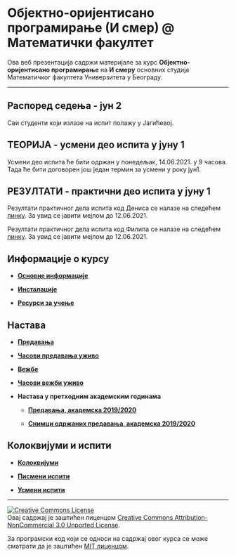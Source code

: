 # Објектно-оријентисано програмирање (И смер) @ Математички факултет

Ова веб презентација садржи материјале за курс **Објектно-оријентисано програмирање** на **И смеру** основних студија Математичког факултета Универзитета у Београду.

---

## Распоред седења - јун 2
Сви студенти који излазе на испит полажу у Јагићевој.

## ТЕОРИЈА - усмени део испита у јуну 1
Усмени део испита ће бити одржан у понедељак, 14.06.2021. у 9 часова. Тада ће бити договорен још један термин за усмени у року јун1.

## РЕЗУЛТАТИ - практични део испита у јуну 1
Резултати практичног дела испита код Дениса се налазе на следећем [линку](./pismeni-ispiti/info/202021/jun1/oop.jun1.denis.pdf). За увид се јавити мејлом до 12.06.2021.

Резултати практичног дела испита код Филипа се налазе на следећем [линку](https://docs.google.com/spreadsheets/d/1rPREW8nbboiYGNEqvqgZDw4o0KaGZ2_bd0oVz6VKYVA/edit?usp=sharing). За увид се јавити мејлом до 12.06.2021.


## Информације о курсу

* **[Основне информације](/informacije/README-2020-21.md)**

* **[Инсталације](/INSTALACIJE-2020-21.md)**

* **[Ресурси за учење](/RESURSI-ZA-UCENJE-2020-21.md)**

## Настава

* **[Предавања](/predavanja/README-2020-21.md)**

* **[Часови предавања уживо](/predavanja/casovi-uzivo/README-2020-21.md)**

* **[Вежбе](/vezbe/README.md)**

* **[Часови вежби уживо](/vezbe/casovi-uzivo/README.md)**

* **Настава у претходним академским годинама**

  * **[Предавања, академска 2019/2020](/predavanja/README-2019-20.md)**

  * **[Снимци одржаних предавања, академска 2019/2020](/predavanja/casovi-uzivo/README-2019-20.md)**

## Колоквијуми и испити

* **[Колоквијуми](/kolokvijumi/README.md)**

* **[Писмени испити](/pismeni-ispiti/README.md)**

* **[Усмени испити](/usmeni-ispiti/README.md)**

---

<a rel="license" href="http://creativecommons.org/licenses/by-nc/3.0/"><img alt="Creative Commons License" style="border-width:0" src="https://i.creativecommons.org/l/by-nc/3.0/88x31.png" /></a><br />Овај садржај је заштићен лиценцом <a rel="license" href="http://creativecommons.org/licenses/by-nc/3.0/">Creative Commons Attribution-NonCommercial 3.0 Unported License</a>.

За програмски код који се односи на садржај овог курса се може сматрати да је заштићен [MIT лиценцом](/LICENSE).
